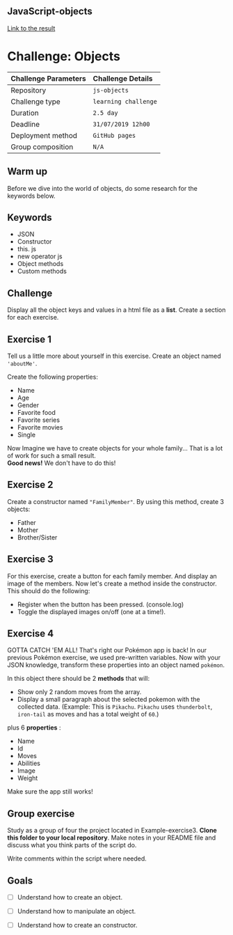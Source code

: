 ## JavaScript-objects

[Link to the result](https://benduwe.github.io/JavaScript-objects/)  
  
# Challenge: Objects

|Challenge Parameters  |Challenge Details              |
|:---------------------|:------------------------------|
|Repository            |`js-objects`                   |
|Challenge type        |`learning challenge`           |
|Duration              |`2.5 day`                      |
|Deadline              |`31/07/2019 12h00`             |
|Deployment method     |`GitHub pages`                 |
|Group composition     |`N/A`                          |

## Warm up
Before we dive into the world of objects, do some research for the keywords below. 

## Keywords
* JSON
* Constructor
* this. js
* new operator js
* Object methods
* Custom methods

## Challenge
Display all the object keys and values in a html file as a **list**.
Create a section for each exercise.

## Exercise 1
Tell us a little more about yourself in this exercise. Create an object named `'aboutMe'`. 


Create the following properties:
* Name
* Age
* Gender
* Favorite food
* Favorite series
* Favorite movies
* Single

Now Imagine we have to create objects for your whole family... That is a lot of work for such a small result.  
**Good news!** We don't have to do this!


## Exercise 2

Create a constructor named `"FamilyMember"`. By using this method, create 3 objects:
* Father
* Mother
* Brother/Sister


## Exercise 3
For this exercise, create a button for each family member. And display an image of the members.
Now let's create a method inside the constructor.
This should do the following:
* Register when the button has been pressed. (console.log)
* Toggle the displayed images on/off (one at a time!).


## Exercise 4
GOTTA CATCH 'EM ALL! That's right our Pokémon app is back!
In our previous Pokémon exercise, we used pre-written variables.
Now with your JSON knowledge, transform these properties into an object named `pokémon`. 

In this object there should be 2 **methods** that will:

* Show only 2 random moves from the array.
* Display a small paragraph about the selected pokemon with the collected data. (Example: This is `Pikachu`. `Pikachu` uses `thunderbolt`, `iron-tail`  as moves and has a total weight of `60`.)

plus 6 **properties** : 

* Name
* Id
* Moves
* Abilities
* Image
* Weight


Make sure the app still works!

## Group exercise
Study as a group of four the project located in Example-exercise3.
**Clone this folder to your local repository**. Make notes in your README file and discuss what you think parts of the script do.

Write comments within the script where needed.


## Goals

- [ ] Understand how to create an object.
- [ ] Understand how to manipulate an object.
- [ ] Understand how to create an constructor.


